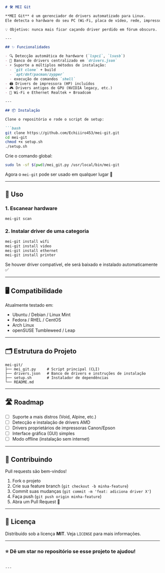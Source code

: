  
````markdown
# 🛠️ MEI Git

**MEI Git** é um gerenciador de drivers automatizado para Linux.  
Ele detecta o hardware do seu PC (Wi-Fi, placa de vídeo, rede, impressoras, etc.) e baixa/instala o driver correto direto da fonte (repositório Git, pacotes da distro ou scripts).

💡 Objetivo: nunca mais ficar caçando driver perdido em fórum obscuro.

---

## ✨ Funcionalidades

- 🔍 Detecção automática de hardware (`lspci`, `lsusb`)
- 📂 Banco de drivers centralizado em `drivers.json`
- ⚡ Suporte a múltiplos métodos de instalação:
  - `git clone` + build
  - `apt/dnf/pacman/zypper`
  - execução de comandos `shell`
- 🖨️ Drivers de impressora (HP) incluídos
- 🎮 Drivers antigos de GPU (NVIDIA legacy, etc.)
- 🛜 Wi-Fi e Ethernet Realtek + Broadcom

---

## 📦 Instalação

Clone o repositório e rode o script de setup:

```bash
git clone https://github.com/Echiiiro453/mei-git.git
cd mei-git
chmod +x setup.sh
./setup.sh
````

Crie o comando global:

```bash
sudo ln -sf $(pwd)/mei_git.py /usr/local/bin/mei-git
```

Agora o `mei-git` pode ser usado em qualquer lugar 🎉

---

## 🚀 Uso

### 1. Escanear hardware

```bash
mei-git scan
```

### 2. Instalar driver de uma categoria

```bash
mei-git install wifi
mei-git install video
mei-git install ethernet
mei-git install printer
```

Se houver driver compatível, ele será baixado e instalado automaticamente ✅

---

## 🖥️ Compatibilidade

Atualmente testado em:

* Ubuntu / Debian / Linux Mint
* Fedora / RHEL / CentOS
* Arch Linux
* openSUSE Tumbleweed / Leap

---

## 🗂️ Estrutura do Projeto

```
mei-git/
├── mei_git.py     # Script principal (CLI)
├── drivers.json   # Banco de drivers e instruções de instalação
├── setup.sh       # Instalador de dependências
└── README.md
```

---

## 🛣️ Roadmap

* [ ] Suporte a mais distros (Void, Alpine, etc.)
* [ ] Detecção e instalação de drivers AMD
* [ ] Drivers proprietários de impressoras Canon/Epson
* [ ] Interface gráfica (GUI) simples
* [ ] Modo offline (instalação sem internet)

---

## 🤝 Contribuindo

Pull requests são bem-vindos!

1. Fork o projeto
2. Crie sua feature branch (`git checkout -b minha-feature`)
3. Commit suas mudanças (`git commit -m 'feat: adiciona driver X'`)
4. Faça push (`git push origin minha-feature`)
5. Abra um Pull Request 🚀

---

## 📜 Licença

Distribuído sob a licença **MIT**.
Veja `LICENSE` para mais informações.

---

### ⭐ Dê um star no repositório se esse projeto te ajudou!

```

---

```
